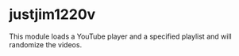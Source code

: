 # justjim1220v
This module loads a YouTube player and a specified playlist and will randomize the videos.

